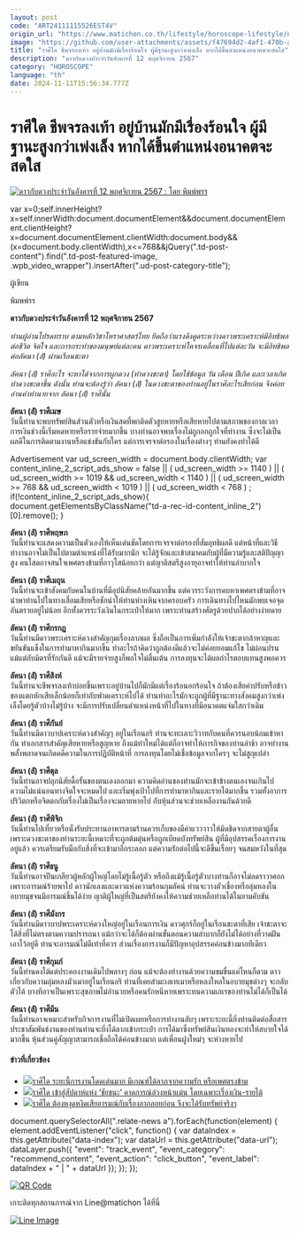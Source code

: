 ```yaml
---
layout: post
code: "ART24111115526EST4V"
origin_url: "https://www.matichon.co.th/lifestyle/horoscope-lifestyle/news_4891394"
image: "https://github.com/user-attachments/assets/f47694d2-4af1-470b-a304-5ca567eb0ddf"
title: "ราศีใด ชีพจรลงเท้า อยู่บ้านมักมีเรื่องร้อนใจ ผู้มีฐานะสูงกว่าเพ่งเล็ง หากได้ขึ้นตำแหน่งอนาคตจะสดใส"
description: "ดาวกับดวงประจำวันอังคารที่ 12 พฤศจิกายน 2567"
category: "HOROSCOPE"
language: "th"
date: 2024-11-11T15:56:34.777Z
---
```


# ราศีใด ชีพจรลงเท้า อยู่บ้านมักมีเรื่องร้อนใจ ผู้มีฐานะสูงกว่าเพ่งเล็ง หากได้ขึ้นตำแหน่งอนาคตจะสดใส

[![ดาวกับดวงประจำวันอังคารที่ 12 พฤศจิกายน 2567 : โดย พิมพ์พรร](https://www.matichon.co.th/wp-content/uploads/2024/11/ดวงรายวัน12ราศี-728x520-อัง-1.jpg "tue")](https://www.matichon.co.th/wp-content/uploads/2024/11/ดวงรายวัน12ราศี-728x520-อัง-1.jpg)

var x=0;self.innerHeight?x=self.innerWidth:document.documentElement&&document.documentElement.clientHeight?x=document.documentElement.clientWidth:document.body&&(x=document.body.clientWidth),x<=768&&jQuery(".td-post-content").find(".td-post-featured-image, .wpb\_video\_wrapper").insertAfter(".ud-post-category-title");

ผู้เขียน

พิมพพ์รร

**ดาวกับดวงประจำวันอังคารที่ 12 พฤศจิกายน 2567**

_ท่านผู้อ่านโปรดทราบ ตามหลักวิชาโหราศาสตร์ไทย ยึดถือว่าแรงดึงดูดระหว่างดาวพระเคราะห์มีอิทธิพลต่อชีวิต จิตใจ และการกระทำของมนุษย์แต่ละคน ดาวพระเคราะห์โคจรเคลื่อนที่ไปแต่ละวัน จะมีอิทธิพลต่อลัคนา (ลั) ผ่านเรือนชะตา_

_ลัคนา (ลั) ราศีอะไร จะหาได้จากการผูกดวง (ทำดวงชะตา) โดยใช้ข้อมูล วัน เดือน ปีเกิด และเวลาเกิดทำดวงชะตาขึ้น ดังนั้น ท่านจะต้องรู้ว่า ลัคนา (ลั) ในดวงชะตาของท่านอยู่ในราศีอะไรเสียก่อน จึงค่อยอ่านคำทำนายจาก ลัคนา (ลั) ราศีนั้น_

**ลัคนา (ลั) ราศีเมษ**  
วันนี้ท่านจะพบทรัพย์สินส่วนตัวหรือเงินสดที่พกติดตัวสูยหายหรือเสียหายไปตามสภาพของกาลเวลา การเงินช่วงนี้เริ่มหดหายหรือรายจ่ายมากขึ้น บางท่านอาจพบเรื่องไม่ถูกอกถูกใจที่ทำงาน ซึ่งจะไม่เป็นผลดีในการติดตามงานหรือแข่งขันกับใคร แต่การเจรจาต่อรองในเรื่องต่างๆ ท่านยังคงทำได้ดี

Advertisement var ud\_screen\_width = document.body.clientWidth; var content\_inline\_2\_script\_ads\_show = false || ( ud\_screen\_width >= 1140 ) || ( ud\_screen\_width >= 1019 && ud\_screen\_width < 1140 ) || ( ud\_screen\_width >= 768 && ud\_screen\_width < 1019 ) || ( ud\_screen\_width < 768 ) ; if(!content\_inline\_2\_script\_ads\_show){ document.getElementsByClassName("td-a-rec-id-content\_inline\_2")\[0\].remove(); }

**ลัคนา (ลั) ราศีพฤษภ**  
วันนี้ท่านจะแสดงความเป็นตัวเองให้เห็นเด่นชัดโดยการเจรจาต่อรองที่สัมฤทธิผลดี แต่หน้าที่และวิธีทำงานอาจไม่เป็นไปตามตำแหน่งที่ได้รับมากนัก จะได้รู้จักและเข้าสมาคมกับผู้ที่มีความรู้และสติปัญญาสูง คนโสดอาจสนใจเพศตรงข้ามที่อาวุโสน้อยกว่า แต่ญาติสตรีสูงอายุอาจทำให้ท่านลำบากใจ

**ลัคนา (ลั) ราศีเมถุน**  
วันนี้ท่านจะเข้าสังคมกับคนในบ้านที่มีอุปนิสัยคล้ายกันมากขึ้น แต่ควรระวังการคบหาเพศตรงข้ามที่อาจนำพาท่านไปในทางเสื่อมเสียหรือชักนำให้ท่านห่างเหินจากครอบครัว การเดินทางไปไหนมักพบเจอจุดอันตรายอยู่ไม่น้อย อีกทั้งควรระวังเงินในกระเป๋าให้มาก เพราะท่านสร้างศัตรูด้วยปากได้อย่างง่ายดาย

**ลัคนา (ลั) ราศีกรกฎ**  
วันนี้ท่านมีดาวพระเคราะห์ดวงสำคัญกุมเรื่องลาภผล ซึ่งถือเป็นการเพิ่มกำลังให้เจ้าชะตากล้าหาญและขยันขันแข็งในการทำมาหากินมากขึ้น ทำอะไรถ้าคิดว่าถูกต้องดีแล้วจะไม่ค่อยยอมแก้ไข ไม่ผ่อนปรนแม้แต่กับมิตรที่รักกันดี แม้จะมีรายจ่ายสูงก็พอใจไม่ตื่นเต้น การลงทุนจะได้ผลกำไรตอบแทนสูงพอควร

**ลัคนา (ลั) ราศีสิงห์**  
วันนี้ท่านจะชีพจรลงเท้าบ่อยขึ้นเพราะอยู่บ้านไปก็มักมีแต่เรื่องร้อนอกร้อนใจ ถ้าต้องเสียค่าปรับหรือข้าวของแตกหักเสียเล็กน้อยก็เท่ากับฟาดเคราะห์ไปได้ ท่านทำอะไรมักจะถูกผู้ที่มีฐานะทางสังคมสูงกว่าเพ่งเล็งโดยรู้ตัวบ้างไม่รู้บ้าง จะมีการปรับเปลี่ยนตำแหน่งหน้าที่ไปในทางที่มีอนาคตแจ่มใสกว่าเดิม

**ลัคนา (ลั) ราศีกันย์**  
วันนี้ท่านมีดาวบาปเคราะห์ดวงสำคัญๆ อยู่ในเรือนอริ ท่านจะทะเลาะวิวาทกับคนที่ควรนอบน้อมเข้าหากัน ทำเอกสารสำคัญเสียหายหรือสูญหาย ถึงแม้ทำใหม่ได้แต่ก็อาจทำให้ภารกิจของท่านล่าช้า อาจทำงานพลั้งพลาดจนเกิดคดีความในการปฏิบัติหน้าที่ การลงทุนโดยไม่เชื่อข้อมูลจากใครๆ จะไม่สูญเปล่า

**ลัคนา (ลั) ราศีตุล**  
วันนี้ท่านอาจปลุกนิสัยดื้อรั้นของตนเองออกมา ความคิดอ่านของท่านมักจะเข้าข้างตนเองจนเกินไป ความไม่แน่นอนทางจิตใจจะหมดไป และเริ่มพุ่งเป้าไปที่การทำมาหากินและรายได้มากขึ้น รวมทั้งอาการปริวิตกหรือจิตตกกับเรื่องไม่เป็นเรื่องจะมลายหายไป กับหุ้นส่วนจะช่วยเหลืองานกันด้วยดี

**ลัคนา (ลั) ราศีพิจิก**  
วันนี้ท่านไปเที่ยวหรือนั่งรับประทานอาหารตามร้านควรเก็บของมีค่าแวววาวให้มิดชิดจากสายตาผู้อื่น เพราะดวงชะตาของท่านระยะนี้เหมาะที่จะถูกต้มตุ๋นหรือถูกเบียดบังทรัพย์สิน ผู้ที่มีอุปสรรคเรื่องการงานอยู่แล้ว ควรเตรียมรับมือกับสิ่งที่จะเข้ามาอีกระลอก แต่ความรักต่อไปนี้จะดีขึ้นเรื่อยๆ จนสมหวังในที่สุด

**ลัคนา (ลั) ราศีธนู**  
วันนี้ท่านอาจปีนเกลียวผู้หลักผู้ใหญ่โดยไม่รู้เนื้อรู้ตัว หรือถึงแม้รู้เนื้อรู้ตัวบางท่านก็อาจไม่ลดราวาศอกเพราะอารมณ์ร้ายพาไป ดาวนักเลงและดาวแห่งความร้อนกุมลัคน์ ท่านจะวางตัวเขื่องหรือลุ่มหลงในอบายมุขจนมีอารมณ์ขึ้นได้ง่าย ญาติผู้ใหญ่ที่เป็นสตรียังคงให้ความช่วยเหลือท่านได้ในยามคับขัน

**ลัคนา (ลั) ราศีมังกร**  
วันนี้ท่านมีดาวบาปพระเคราะห์ดวงใหญ่อยู่ในเรือนการเงิน ดาวศุกร์ก็อยู่ในเรือนชะตาที่เสีย เจ้าชะตาจะได้สิ่งที่ไม่ตรงตามความปรารถนา แม้กว่าจะได้ก็ต้องผ่านขั้นตอนความลำบากก็ยังไม่ได้อย่างที่วาดฝันเอาไว้อยู่ดี ท่านจะอารมณ์ไม่ดีเท่าที่ควร ส่วนเรื่องการงานก็มีปัญหาอุปสรรคค่อนข้างมากทีเดียว

**ลัคนา (ลั) ราศีกุมภ์**  
วันนี้ท่านคงได้แต่ประคองงานเดิมไปพลางๆ ก่อน แม้จะต้องทำงานด้วยความขมขื่นแค่ไหนก็ตาม ดาวเกี่ยวกับความลุ่มหลงมัวเมาอยู่ในเรือนอริ ท่านที่เคยสำมะเลเทเมาหรือหลงใหลในอบายมุขต่างๆ จะกลับตัวได้ บางทีอาจเป็นเพราะสุขภาพไม่อำนวยหรือคนรักหนีหายเพราะทนความเกเรของท่านไม่ได้ก็เป็นได้

**ลัคนา (ลั) ราศีมีน**  
วันนี้ท่านอาจเหมาะสำหรับกิจการงานที่ไม่เปิดเผยหรือการทำงานลับๆ เพราะระยะนี้ยิ่งท่านติดต่อสื่อสารประชาสัมพันธ์งานของท่านท่านจะยิ่งได้ลาภเข้ากระเป๋า การได้มาซึ่งทรัพย์สินเงินทองจะทำให้สบายใจได้มากขึ้น หุ้นส่วนคู่สัญญาสามารถเชื่อถือได้ค่อนข้างมาก แต่เพื่อนฝูงใหม่ๆ จะห่างหายไป

#### ข่าวที่เกี่ยวข้อง

*   [![](https://www.matichon.co.th/wp-content/uploads/2024/11/Mon-1.jpg)ราศีใด ระยะนี้การงานโดดเด่นมาก มีเกณฑ์ได้ลาภจากความรัก หรือเพศตรงข้าม](https://www.matichon.co.th/lifestyle/horoscope-lifestyle/news_4890092)
*   [![](https://www.matichon.co.th/wp-content/uploads/2024/11/D-1-1.jpg)ราศีใด เข้าสู่สัปดาห์แห่ง ‘ชัยชนะ’ คาดการณ์ล่วงหน้าแม่น โดยเฉพาะเรื่องเงิน-รายได้](https://www.matichon.co.th/lifestyle/horoscope-lifestyle/news_4888829)
*   [![](https://www.matichon.co.th/wp-content/uploads/2024/11/ดวงรายวัน12ราศี-728x520-เสา.jpg)ราศีใด ต้องหงุดหงิดเสียอารมณ์กับเรื่องลาภลอยก่อน จึงจะได้รับทรัพย์จริงๆ](https://www.matichon.co.th/lifestyle/horoscope-lifestyle/news_4886927)

document.querySelectorAll(".relate-news a").forEach(function(element) { element.addEventListener("click", function() { var dataIndex = this.getAttribute("data-index"); var dataUrl = this.getAttribute("data-url"); dataLayer.push({ "event": "track\_event", "event\_category": "recommend\_content", "event\_action": "click\_button", "event\_label": dataIndex + " | " + dataUrl }); }); });

[![QR Code](https://www.matichon.co.th/wp-content/uploads/2023/07/wob1371z.jpg)](https://lin.ee/ht0nDxX)

เกาะติดทุกสถานการณ์จาก Line@matichon ได้ที่นี่

[![Line Image](https://www.matichon.co.th/wp-content/uploads/2023/07/th.png)](https://lin.ee/ht0nDxX)